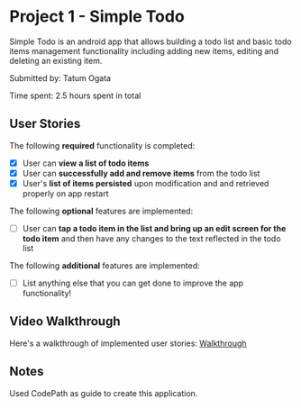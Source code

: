 # Project 1 - Simple Todo 

Simple Todo is an android app that allows building a todo list and basic todo items management functionality including adding new items, editing and deleting an existing item.

Submitted by: Tatum Ogata

Time spent: 2.5 hours spent in total

## User Stories

The following **required** functionality is completed:

* [x] User can **view a list of todo items**
* [x] User can **successfully add and remove items** from the todo list
* [x] User's **list of items persisted** upon modification and and retrieved properly on app restart

The following **optional** features are implemented:

* [ ] User can **tap a todo item in the list and bring up an edit screen for the todo item** and then have any changes to the text reflected in the todo list

The following **additional** features are implemented:

* [ ] List anything else that you can get done to improve the app functionality!

## Video Walkthrough

Here's a walkthrough of implemented user stories:
[Walkthrough](simple_todo_video.mp4)

## Notes

Used CodePath as guide to create this application.


